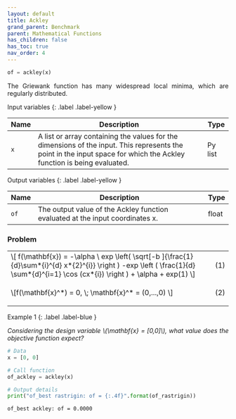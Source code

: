 ```yaml
---
layout: default
title: Ackley
grand_parent: Benchmark
parent: Mathematical Functions
has_children: false
has_toc: true
nav_order: 4
---
```


<!--Don't delete ths script-->
<script src = "https://polyfill.io/v3/polyfill.min.js?features=es6"></script>
<script id = "MathJax-script" async src="https://cdn.jsdelivr.net/npm/mathjax@3/es5/tex-mml-chtml.js"></script>
<!--Don't delete ths script-->

```python
of = ackley(x)
```

<p align="justify">
The Griewank function has many widespread local minima, which are regularly distributed.
</p>

Input variables
{: .label .label-yellow }

<table style = "width:100%">
    <thead>
      <tr>
        <th>Name</th>
        <th>Description</th>
        <th>Type</th>
      </tr>
    </thead>
    <tr>
        <td><code>x</code></td>
        <td>A list or array containing the values for the dimensions of the input. This represents the point in the input space for which the Ackley function is being evaluated.</td>
        <td>Py list </td>
    </tr>
</table>

Output variables
{: .label .label-yellow }

<table style = "width:100%">
    <thead>
      <tr>
        <th>Name</th>
        <th>Description</th>
        <th>Type</th>
      </tr>
    </thead>
    <tr>
        <td><code>of</code></td>
        <td>The output value of the Ackley function evaluated at the input coordinates x.</td>
        <td>float</td>
    </tr>
</table>

<h3>Problem</h3>

<table style = "width:100%">
    <tr>
        <td style="width: 90%;">\[ f(\mathbf{x}) = -\alpha \ exp \left( \sqrt[-b ]{\frac{1}{d}\sum*{i}^{d} x*{2}^{i}} \right ) -exp \left ( \frac{1}{d} \sum*{d}^{i=1} \cos (cx*{i}) \right ) + \alpha + exp(1) \]</td>
        <td style="width: 10%;"><p align = "right">(1)</p></td>
    </tr>
    <tr>
        <td style="width: 90%;">\[f(\mathbf{x}^*) = 0, \; \mathbf{x}^* = (0,...,0) \]</td>
        <td style="width: 10%;"><p align = "right">(2)</p></td>
    </tr>
</table>

Example 1
{: .label .label-blue }

<p align = "justify">
  <i>
      Considering the design variable \(\mathbf{x} = [0,0]\), what value does the objective function expect?
  </i>
</p>

```python
# Data
x = [0, 0]

# Call function
of_ackley = ackley(x)

# Output details
print("of_best rastrigin: of = {:.4f}".format(of_rastrigin))
```

```bash
of_best ackley: of = 0.0000
```
